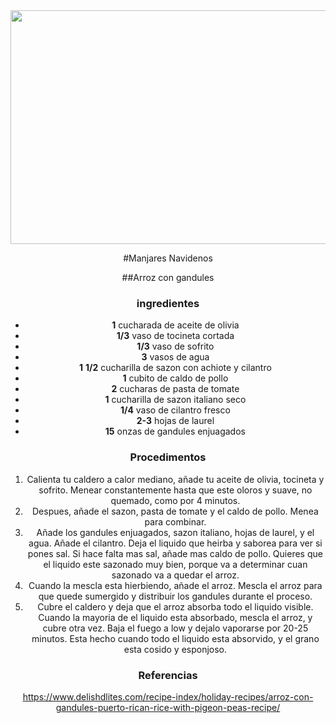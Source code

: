 <div align="center">
<img src="https://www.deliciosi.com/images/1200/1225/arroz-con-gandules.jpg" width="520" height="374" />

#Manjares Navidenos




##Arroz con gandules


### ingredientes


- **1** cucharada de aceite de olivia
- **1/3** vaso de tocineta cortada
- **1/3** vaso de sofrito
- **3** vasos de agua
- **1** **1/2** cucharilla de sazon con achiote y cilantro
- **1** cubito de caldo de pollo
- **2** cucharas de pasta de tomate
- **1** cucharilla de sazon italiano seco
- **1/4** vaso de cilantro fresco
- **2-3** hojas de laurel
- **15** onzas de gandules enjuagados


### Procedimentos 


1. Calienta tu caldero a calor mediano, añade tu aceite de olivia, tocineta y sofrito. Menear constantemente hasta que este oloros y suave, no quemado, como por 4 minutos.
2. Despues, añade el sazon, pasta de tomate y el caldo de pollo. Menea para combinar.
3. Añade los gandules enjuagados, sazon italiano, hojas de laurel, y el agua. Añade el cilantro. Deja el liquido que heirba y saborea para ver si pones sal. Si hace falta mas sal, añade mas caldo de pollo. Quieres que el liquido este sazonado muy bien, porque va a determinar cuan sazonado va a quedar el arroz.
4. Cuando la mescla esta hierbiendo, añade el arroz. Mescla el arroz para que quede sumergido y distribuir los gandules durante el proceso.
5. Cubre el caldero y deja que el arroz absorba todo el liquido visible. Cuando la mayoria de el liquido esta absorbado, mescla el arroz, y cubre otra vez. Baja el fuego a low y dejalo vaporarse por 20-25 minutos. Esta hecho cuando todo el liquido esta absorvido, y el grano esta cosido y esponjoso.

### Referencias
  
  https://www.delishdlites.com/recipe-index/holiday-recipes/arroz-con-gandules-puerto-rican-rice-with-pigeon-peas-recipe/

